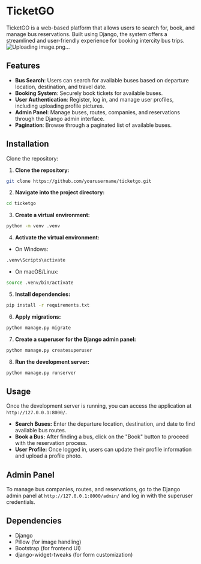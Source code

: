# TicketGO
TicketGO is a web-based platform that allows users to search for, book, and manage bus reservations. Built using Django, the system offers a streamlined and user-friendly experience for booking intercity bus trips.
![Uploading image.png…]()

## Features
- **Bus Search**: Users can search for available buses based on departure location, destination, and travel date.
- **Booking System**: Securely book tickets for available buses.
- **User Authentication**: Register, log in, and manage user profiles, including uploading profile pictures.
- **Admin Panel**: Manage buses, routes, companies, and reservations through the Django admin interface.
- **Pagination**: Browse through a paginated list of available buses.
## Installation
Clone the repository:
1. **Clone the repository:**
```bash
git clone https://github.com/yourusername/ticketgo.git
```
2. **Navigate into the project directory:**
```bash
cd ticketgo
```
3. **Create a virtual environment:**
```bash
python -m venv .venv
```
4. **Activate the virtual environment:**
- On Windows:
```bash
.venv\Scripts\activate
```
- On macOS/Linux:
```bash
source .venv/bin/activate
```
5. **Install dependencies:**
```bash
pip install -r requirements.txt
```
6. **Apply migrations:**
```bash
python manage.py migrate
```
7. **Create a superuser for the Django admin panel:**
```bash
python manage.py createsuperuser
```
8. **Run the development server:**
```bash
python manage.py runserver
```
## Usage
Once the development server is running, you can access the application at ```http://127.0.0.1:8000/```.

- **Search Buses:** Enter the departure location, destination, and date to find available bus routes.
- **Book a Bus:** After finding a bus, click on the "Book" button to proceed with the reservation process.
- **User Profile:** Once logged in, users can update their profile information and upload a profile photo.
## Admin Panel
To manage bus companies, routes, and reservations, go to the Django admin panel at ```http://127.0.0.1:8000/admin/``` and log in with the superuser credentials.
## Dependencies
- Django
- Pillow (for image handling)
- Bootstrap (for frontend UI)
- django-widget-tweaks (for form customization)
